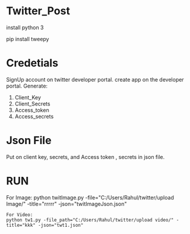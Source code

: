 # Twitter_Post
install python 3

pip install tweepy

# Credetials
SignUp account on twitter developer portal.
create app on the developer portal.
Generate:
1. Client_Key
2. Client_Secrets
3. Access_token
4. Access_secrets
 
 # Json File 
 Put on client key, secrets, and Access token , secrets in json file.
 
 # RUN
 
 For Image:
 python twitImage.py -file="C:/Users/Rahul/twitter/upload Image/" -title="rrrrr" -json="twitImageJson.json"
	
	For Video:
	python tw1.py -file_path="C:/Users/Rahul/twitter/upload video/" -title="kkk" -json="twt1.json"
